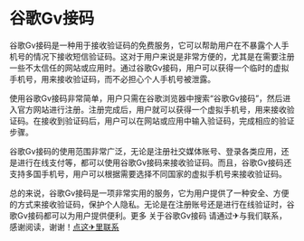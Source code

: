 # 谷歌Gv接码

谷歌Gv接码是一种用于接收验证码的免费服务，它可以帮助用户在不暴露个人手机号的情况下接收短信验证码。这对于用户来说是非常方便的，尤其是在需要注册一些不太信任的网站或应用时。通过谷歌Gv接码，用户可以获得一个临时的虚拟手机号，用来接收验证码，而不必担心个人手机号被泄露。

使用谷歌Gv接码非常简单，用户只需在谷歌浏览器中搜索“谷歌Gv接码”，然后进入官方网站进行注册。注册完成后，用户就可以获得一个虚拟手机号，用来接收验证码。在接收到验证码后，用户可以在网站或应用中输入验证码，完成相应的验证步骤。

谷歌Gv接码的使用范围非常广泛，无论是注册社交媒体账号、登录各类应用，还是进行在线支付等，都可以使用谷歌Gv接码来接收验证码。而且，谷歌Gv接码还支持多国手机号，用户可以根据需要选择不同国家的虚拟手机号来接收验证码。

总的来说，谷歌Gv接码是一项非常实用的服务，它为用户提供了一种安全、方便的方式来接收验证码，保护个人隐私。无论是在注册账号还是进行在线验证时，谷歌Gv接码都可以为用户提供便利。更多 关于谷歌Gv接码 请通过✈与我们联系，感谢阅读，谢谢！[点这✈里联系](https://lm.k02.cc)